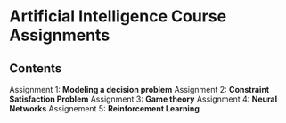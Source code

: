 # Artificial Intelligence Course Assignments

## Contents

Assignment 1: **Modeling a decision problem**
Assignment 2: **Constraint Satisfaction Problem**
Assignment 3: **Game theory**
Assignment 4: **Neural Networks**
Assignement 5: **Reinforcement Learning**
